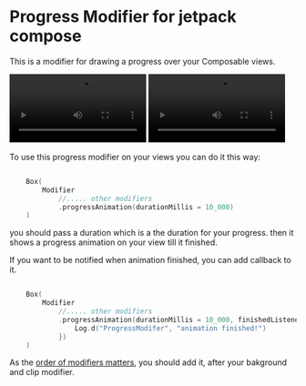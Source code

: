 # Progress Modifier for jetpack compose
This is a modifier for drawing a progress over your Composable views.

<video width="240" controls>
  <source src="./docs/resources/dark-theme.webm" type="video/mp4">
</video> 
<video width="240" controls>
  <source src="./docs/resources/light-theme.webm" type="video/mp4">
</video> 


To use this progress modifier on your views you can do it this way:
```kotlin 

    Box(
        Modifier
            //..... other modifiers 
            .progressAnimation(durationMillis = 10_000)
    )

```

you should pass a duration which is a the duration for your progress. then it shows a progress animation on your view till it finished.


If you want to be notified when animation finished, you can add callback to it.
```kotlin 

    Box(
        Modifier
            //..... other modifiers 
            .progressAnimation(durationMillis = 10_000, finishedListener = {
                Log.d("ProgressModifer", "animation finished!")
            })
    )
```

As the [order of modifiers matters](https://developer.android.com/jetpack/compose/modifiers#order-modifier-matters), you should add it, after your bakground and clip modifier. 

